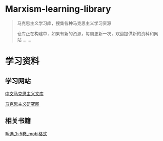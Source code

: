 # Marxism-learning-library
> 马克思主义学习库，搜集各种马克思主义学习资源
>
> 仓库正在构建中，如果有新的资源，每周更新一次，欢迎提供新的资料和网站 ... ...



# 学习资料

## 学习网站

[中文马克思主义文库](https://www.marxists.org/chinese/index.html)

[马克思主义研究网](http://myy.cass.cn/)



## 相关书籍

[毛选_1~5卷\_mobi格式](./book/毛泽东选集_1-5卷.mobi)



